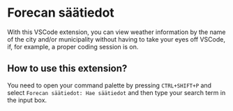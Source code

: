 # Forecan säätiedot

With this VSCode extension, you can view weather information by the name of the city and/or municipality without having to take your eyes off VSCode, if, for example, a proper coding session is on.

## How to use this extension?

You need to open your command palette by pressing `CTRL+SHIFT+P` and select `Forecan säätiedot: Hae säätiedot` and then type your search term in the input box.
